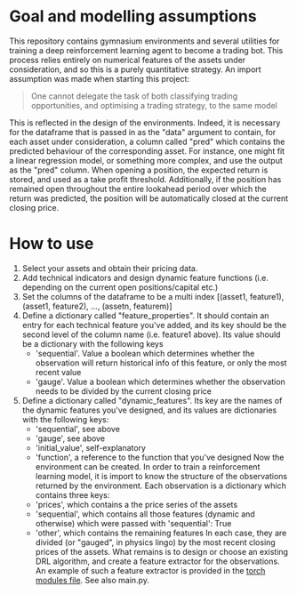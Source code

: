 # Goal and modelling assumptions
This repository contains gymnasium environments and several utilities for training a deep reinforcement learning agent to become a trading bot. 
This process relies entirely on numerical features of the assets under consideration, and so this is a purely quantitative strategy.
An import assumption was made when starting this project:

> One cannot delegate the task of both classifying trading opportunities, and optimising a trading strategy, to the same model

This is reflected in the design of the environments. Indeed, it is necessary for the dataframe that is passed in as the "data" argument to contain,
for each asset under consideration, a column called "pred" which contains the predicted behaviour of the corresponding asset. For instance, one might 
fit a linear regression model, or something more complex, and use the output as the "pred" column. When opening a position, the expected return is
stored, and used as a take profit threshold. Additionally, if the position has remained open throughout the entire lookahead period over which the
return was predicted, the position will be automatically closed at the current closing price.

# How to use
1. Select your assets and obtain their pricing data.
2. Add technical indicators and design dynamic feature functions (i.e. depending on the current open positions/capital etc.)
3. Set the columns of the dataframe to be a multi index [(asset1, feature1), (asset1, feature2), ..., (assetn, featurem)]
4. Define a dictionary called "feature_properties". It should contain an entry for each technical feature you've added, and its key should be the second level of the column name (i.e. feature1 above). Its value should be a dictionary with the following keys
   - 'sequential'. Value a boolean which determines whether the observation will return historical info of this feature, or only the most recent value
   - 'gauge'. Value a boolean which determines whether the observation needs to be divided by the current closing price
5. Define a dictionary called "dynamic_features". Its key are the names of the dynamic features you've designed, and its values are dictionaries with the following keys:
   - 'sequential', see above
   - 'gauge', see above
   - 'initial_value', self-explanatory
   - 'function', a reference to the function that you've designed
Now the environment can be created. In order to train a reinforcement learning model, it is import to know the structure of the observations returned by the environment.
Each observation is a dictionary which contains three keys:
   - 'prices', which contains a the price series of the assets
   - 'sequential', which contains all those features (dynamic and otherwise) which were passed with 'sequential': True
   - 'other', which contains the remaining features
In each case, they are divided (or "gauged", in physics lingo) by the most recent closing prices of the assets.
What remains is to design or choose an existing DRL algorithm, and create a feature extractor for the observations. An example of such a feature extractor is provided in the [torch modules file](https://github.com/quaere-verum/DRL-Trading/blob/main/feature_extraction/torch_modules.py).
See also main.py.
